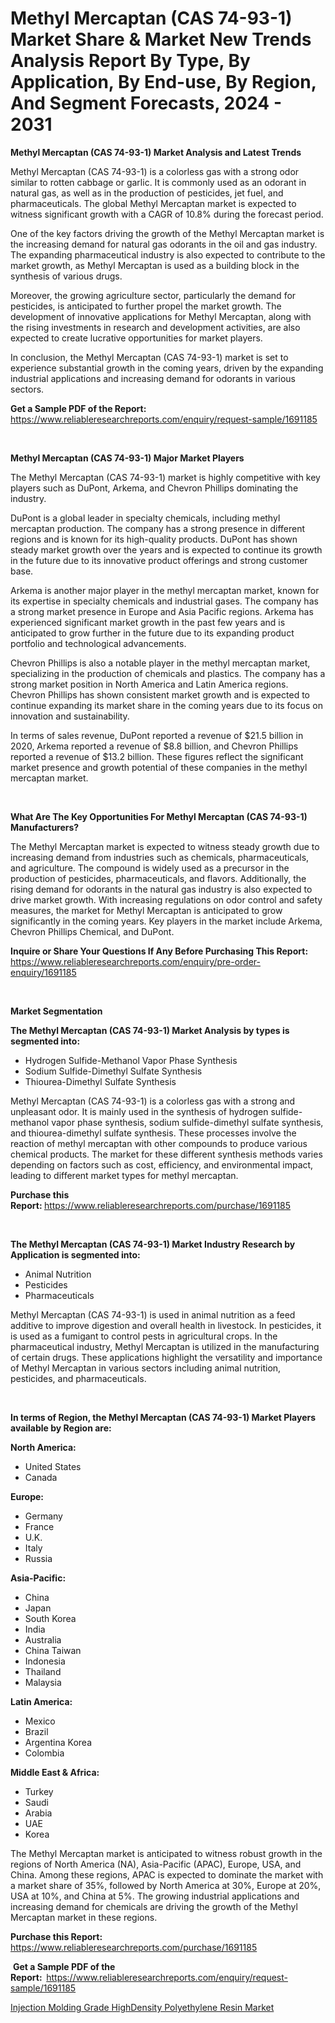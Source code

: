 <p><h1>Methyl Mercaptan (CAS 74-93-1) Market Share & Market New Trends Analysis Report By Type, By Application, By End-use, By Region, And Segment Forecasts, 2024 - 2031</h1></p><p><strong>Methyl Mercaptan (CAS 74-93-1) Market Analysis and Latest Trends</strong></p>
<p><p>Methyl Mercaptan (CAS 74-93-1) is a colorless gas with a strong odor similar to rotten cabbage or garlic. It is commonly used as an odorant in natural gas, as well as in the production of pesticides, jet fuel, and pharmaceuticals. The global Methyl Mercaptan market is expected to witness significant growth with a CAGR of 10.8% during the forecast period.</p><p>One of the key factors driving the growth of the Methyl Mercaptan market is the increasing demand for natural gas odorants in the oil and gas industry. The expanding pharmaceutical industry is also expected to contribute to the market growth, as Methyl Mercaptan is used as a building block in the synthesis of various drugs.</p><p>Moreover, the growing agriculture sector, particularly the demand for pesticides, is anticipated to further propel the market growth. The development of innovative applications for Methyl Mercaptan, along with the rising investments in research and development activities, are also expected to create lucrative opportunities for market players.</p><p>In conclusion, the Methyl Mercaptan (CAS 74-93-1) market is set to experience substantial growth in the coming years, driven by the expanding industrial applications and increasing demand for odorants in various sectors.</p></p>
<p><strong>Get a Sample PDF of the Report:&nbsp;</strong> <a href="https://www.reliableresearchreports.com/enquiry/request-sample/1691185">https://www.reliableresearchreports.com/enquiry/request-sample/1691185</a></p>
<p>&nbsp;</p>
<p><strong>Methyl Mercaptan (CAS 74-93-1) Major Market Players</strong></p>
<p><p>The Methyl Mercaptan (CAS 74-93-1) market is highly competitive with key players such as DuPont, Arkema, and Chevron Phillips dominating the industry. </p><p>DuPont is a global leader in specialty chemicals, including methyl mercaptan production. The company has a strong presence in different regions and is known for its high-quality products. DuPont has shown steady market growth over the years and is expected to continue its growth in the future due to its innovative product offerings and strong customer base.</p><p>Arkema is another major player in the methyl mercaptan market, known for its expertise in specialty chemicals and industrial gases. The company has a strong market presence in Europe and Asia Pacific regions. Arkema has experienced significant market growth in the past few years and is anticipated to grow further in the future due to its expanding product portfolio and technological advancements.</p><p>Chevron Phillips is also a notable player in the methyl mercaptan market, specializing in the production of chemicals and plastics. The company has a strong market position in North America and Latin America regions. Chevron Phillips has shown consistent market growth and is expected to continue expanding its market share in the coming years due to its focus on innovation and sustainability.</p><p>In terms of sales revenue, DuPont reported a revenue of $21.5 billion in 2020, Arkema reported a revenue of $8.8 billion, and Chevron Phillips reported a revenue of $13.2 billion. These figures reflect the significant market presence and growth potential of these companies in the methyl mercaptan market.</p></p>
<p>&nbsp;</p>
<p><strong>What Are The Key Opportunities For Methyl Mercaptan (CAS 74-93-1) Manufacturers?</strong></p>
<p><p>The Methyl Mercaptan market is expected to witness steady growth due to increasing demand from industries such as chemicals, pharmaceuticals, and agriculture. The compound is widely used as a precursor in the production of pesticides, pharmaceuticals, and flavors. Additionally, the rising demand for odorants in the natural gas industry is also expected to drive market growth. With increasing regulations on odor control and safety measures, the market for Methyl Mercaptan is anticipated to grow significantly in the coming years. Key players in the market include Arkema, Chevron Phillips Chemical, and DuPont.</p></p>
<p><strong>Inquire or Share Your Questions If Any Before Purchasing This Report:</strong> <a href="https://www.reliableresearchreports.com/enquiry/pre-order-enquiry/1691185">https://www.reliableresearchreports.com/enquiry/pre-order-enquiry/1691185</a></p>
<p>&nbsp;</p>
<p><strong>Market Segmentation</strong></p>
<p><strong>The Methyl Mercaptan (CAS 74-93-1) Market Analysis by types is segmented into:</strong></p>
<p><ul><li>Hydrogen Sulfide-Methanol Vapor Phase Synthesis</li><li>Sodium Sulfide-Dimethyl Sulfate Synthesis</li><li>Thiourea-Dimethyl Sulfate Synthesis</li></ul></p>
<p><p>Methyl Mercaptan (CAS 74-93-1) is a colorless gas with a strong and unpleasant odor. It is mainly used in the synthesis of hydrogen sulfide-methanol vapor phase synthesis, sodium sulfide-dimethyl sulfate synthesis, and thiourea-dimethyl sulfate synthesis. These processes involve the reaction of methyl mercaptan with other compounds to produce various chemical products. The market for these different synthesis methods varies depending on factors such as cost, efficiency, and environmental impact, leading to different market types for methyl mercaptan.</p></p>
<p><strong>Purchase this Report:&nbsp;</strong><a href="https://www.reliableresearchreports.com/purchase/1691185">https://www.reliableresearchreports.com/purchase/1691185</a></p>
<p>&nbsp;</p>
<p><strong>The Methyl Mercaptan (CAS 74-93-1) Market Industry Research by Application is segmented into:</strong></p>
<p><ul><li>Animal Nutrition</li><li>Pesticides</li><li>Pharmaceuticals</li></ul></p>
<p><p>Methyl Mercaptan (CAS 74-93-1) is used in animal nutrition as a feed additive to improve digestion and overall health in livestock. In pesticides, it is used as a fumigant to control pests in agricultural crops. In the pharmaceutical industry, Methyl Mercaptan is utilized in the manufacturing of certain drugs. These applications highlight the versatility and importance of Methyl Mercaptan in various sectors including animal nutrition, pesticides, and pharmaceuticals.</p></p>
<p>&nbsp;</p>
<p><strong>In terms of Region, the Methyl Mercaptan (CAS 74-93-1) Market Players available by Region are:</strong></p>
<p>
    <p> <strong> North America: </strong>
        <ul>
            <li>United States</li>
            <li>Canada</li>
        </ul>
        </p> 
    <p> <strong> Europe: </strong>
        <ul>
            <li>Germany</li>
            <li>France</li>
            <li>U.K.</li>
            <li>Italy</li>
            <li>Russia</li>
        </ul>
        </p> 
    <p> <strong> Asia-Pacific: </strong>
        <ul>
            <li>China</li>
            <li>Japan</li>
            <li>South Korea</li>
            <li>India</li>
            <li>Australia</li>
            <li>China Taiwan</li>
            <li>Indonesia</li>
            <li>Thailand</li>
            <li>Malaysia</li>
        </ul>
        </p> 
    <p> <strong> Latin America: </strong>
        <ul>
            <li>Mexico</li>
            <li>Brazil</li>
            <li>Argentina Korea</li>
            <li>Colombia</li>
        </ul>
        </p> 
    <p> <strong> Middle East & Africa: </strong>
        <ul>
            <li>Turkey</li>
            <li>Saudi</li>
            <li>Arabia</li>
            <li>UAE</li>
            <li>Korea</li>
        </ul>
    </p>
    </p>
<p><p>The Methyl Mercaptan market is anticipated to witness robust growth in the regions of North America (NA), Asia-Pacific (APAC), Europe, USA, and China. Among these regions, APAC is expected to dominate the market with a market share of 35%, followed by North America at 30%, Europe at 20%, USA at 10%, and China at 5%. The growing industrial applications and increasing demand for chemicals are driving the growth of the Methyl Mercaptan market in these regions.</p></p>
<p><strong>Purchase this Report: </strong><a href="https://www.reliableresearchreports.com/purchase/1691185">https://www.reliableresearchreports.com/purchase/1691185</a></p>
<p>&nbsp;<strong>Get a Sample PDF of the Report:&nbsp;&nbsp;</strong><a href="https://www.reliableresearchreports.com/enquiry/request-sample/1691185">https://www.reliableresearchreports.com/enquiry/request-sample/1691185</a></p>
<p><strong></strong></p>
<p><p><a href="https://github.com/prosalinda88/Market-Research-Report-List-3/blob/main/injection-molding-grade-highdensity-polyethylene-resin-market.md">Injection Molding Grade HighDensity Polyethylene Resin Market</a></p></p>
